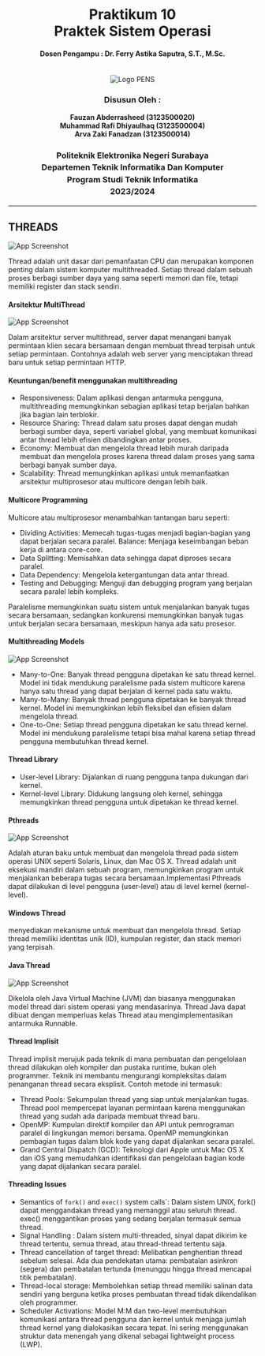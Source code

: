 <div align="center">
  <h1 style="text-align: center;font-weight: bold">Praktikum 10<br>Praktek Sistem Operasi</h1>
  <h4 style="text-align: center;">Dosen Pengampu : Dr. Ferry Astika Saputra, S.T., M.Sc.</h4>
</div>
<br />
<div align="center">
  <img src="https://upload.wikimedia.org/wikipedia/id/4/44/Logo_PENS.png" alt="Logo PENS">
  <h3 style="text-align: center;">Disusun Oleh : </h3>
  <p style="text-align: center;">
    <strong>Fauzan Abderrasheed (3123500020) </strong><br>
    <strong>Muhammad Rafi Dhiyaulhaq (3123500004) </strong><br>
    <strong>Arva Zaki Fanadzan (3123500014)</strong>
  </p>
<h3 style="text-align: center;line-height: 1.5">Politeknik Elektronika Negeri Surabaya<br>Departemen Teknik Informatika Dan Komputer<br>Program Studi Teknik Informatika<br>2023/2024</h3>
  <hr>
</div>

## THREADS

![App Screenshot](img/threads.png)

Thread adalah unit dasar dari pemanfaatan CPU dan merupakan komponen penting dalam sistem komputer multithreaded. Setiap thread dalam sebuah proses berbagi sumber daya yang sama seperti memori dan file, tetapi memiliki register dan stack sendiri.

#### Arsitektur MultiThread

![App Screenshot](img/multithread.png)

Dalam arsitektur server multithread, server dapat menangani banyak permintaan klien secara bersamaan dengan membuat thread terpisah untuk setiap permintaan. Contohnya adalah web server yang menciptakan thread baru untuk setiap permintaan HTTP.

#### Keuntungan/benefit menggunakan multithreading

- Responsiveness: Dalam aplikasi dengan antarmuka pengguna, multithreading memungkinkan sebagian aplikasi tetap berjalan bahkan jika bagian lain terblokir.
- Resource Sharing: Thread dalam satu proses dapat dengan mudah berbagi sumber daya, seperti variabel global, yang membuat komunikasi antar thread lebih efisien dibandingkan antar proses.
- Economy: Membuat dan mengelola thread lebih murah daripada membuat dan mengelola proses karena thread dalam proses yang sama berbagi banyak sumber daya.
- Scalability: Thread memungkinkan aplikasi untuk memanfaatkan arsitektur multiprosesor atau multicore dengan lebih baik.

#### Multicore Programming

Multicore atau multiprosesor menambahkan tantangan baru seperti:

- Dividing Activities: Memecah tugas-tugas menjadi bagian-bagian yang dapat berjalan secara paralel.
Balance: Menjaga keseimbangan beban kerja di antara core-core.
- Data Splitting: Memisahkan data sehingga dapat diproses secara paralel.
- Data Dependency: Mengelola ketergantungan data antar thread.
- Testing and Debugging: Menguji dan debugging program yang berjalan secara paralel lebih kompleks.

Paralelisme memungkinkan suatu sistem untuk menjalankan banyak tugas secara bersamaan, sedangkan konkurensi memungkinkan banyak tugas untuk berjalan secara bersamaan, meskipun hanya ada satu prosesor.

#### Multithreading Models

![App Screenshot](img/modelmult.png)

- Many-to-One: Banyak thread pengguna dipetakan ke satu thread kernel. Model ini tidak mendukung paralelisme pada sistem multicore karena hanya satu thread yang dapat berjalan di kernel pada satu waktu.
- Many-to-Many: Banyak thread pengguna dipetakan ke banyak thread kernel. Model ini memungkinkan lebih fleksibel dan efisien dalam mengelola thread.
- One-to-One: Setiap thread pengguna dipetakan ke satu thread kernel. Model ini mendukung paralelisme tetapi bisa mahal karena setiap thread pengguna membutuhkan thread kernel.

#### Thread Library

- User-level Library: Dijalankan di ruang pengguna tanpa dukungan dari kernel.
- Kernel-level Library: Didukung langsung oleh kernel, sehingga memungkinkan thread pengguna untuk dipetakan ke thread kernel.

#### Pthreads

![App Screenshot](img/phtread.png)

Adalah aturan baku untuk membuat dan mengelola thread pada sistem operasi UNIX seperti Solaris, Linux, dan Mac OS X. Thread adalah unit eksekusi mandiri dalam sebuah program, memungkinkan program untuk menjalankan beberapa tugas secara bersamaan.Implementasi Pthreads dapat dilakukan di level pengguna (user-level) atau di level kernel (kernel-level).

#### Windows Thread

menyediakan mekanisme untuk membuat dan mengelola thread. Setiap thread memiliki identitas unik (ID), kumpulan register, dan stack memori yang terpisah.

#### Java Thread

![App Screenshot](img/javathread.png)

Dikelola oleh Java Virtual Machine (JVM) dan biasanya menggunakan model thread dari sistem operasi yang mendasarinya. Thread Java dapat dibuat dengan memperluas kelas Thread atau mengimplementasikan antarmuka Runnable.

#### Thread Implisit

Thread implisit merujuk pada teknik di mana pembuatan dan pengelolaan thread dilakukan oleh kompiler dan pustaka runtime, bukan oleh programmer. Teknik ini membantu mengurangi kompleksitas dalam penanganan thread secara eksplisit. Contoh metode ini termasuk:

- Thread Pools: Sekumpulan thread yang siap untuk menjalankan tugas. Thread pool mempercepat layanan permintaan karena menggunakan thread yang sudah ada daripada membuat thread baru.
- OpenMP: Kumpulan direktif kompiler dan API untuk pemrograman paralel di lingkungan memori bersama. OpenMP memungkinkan pembagian tugas dalam blok kode yang dapat dijalankan secara paralel.
- Grand Central Dispatch (GCD): Teknologi dari Apple untuk Mac OS X dan iOS yang memudahkan identifikasi dan pengelolaan bagian kode yang dapat dijalankan secara paralel.

#### Threading Issues

- Semantics of `fork()` and `exec()` system calls`: Dalam sistem UNIX, fork() dapat menggandakan thread yang memanggil atau seluruh thread. exec() menggantikan proses yang sedang berjalan termasuk semua thread.
- Signal Handling : Dalam sistem multi-threaded, sinyal dapat dikirim ke thread tertentu, semua thread, atau thread-thread tertentu saja.
- Thread cancellation of target thread: Melibatkan penghentian thread sebelum selesai. Ada dua pendekatan utama: pembatalan asinkron (segera) dan pembatalan tertunda (menunggu hingga thread mencapai titik pembatalan).
- Thread-local storage: Membolehkan setiap thread memiliki salinan data sendiri yang berguna ketika proses pembuatan thread tidak dikendalikan oleh programmer.
- Scheduler Activations: Model M:M dan two-level membutuhkan komunikasi antara thread pengguna dan kernel untuk menjaga jumlah thread kernel yang dialokasikan secara tepat. Ini sering menggunakan struktur data menengah yang dikenal sebagai lightweight process (LWP).